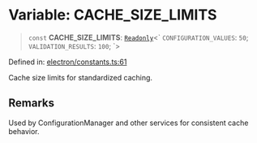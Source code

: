 # Variable: CACHE\_SIZE\_LIMITS

> `const` **CACHE\_SIZE\_LIMITS**: [`Readonly`](https://www.typescriptlang.org/docs/handbook/utility-types.html#readonlytype)\<\` `CONFIGURATION_VALUES`: `50`; `VALIDATION_RESULTS`: `100`; \`\>

Defined in: [electron/constants.ts:61](https://github.com/Nick2bad4u/Uptime-Watcher/blob/dca5483e793478722cd3e6e125cafcec5fc771f0/electron/constants.ts#L61)

Cache size limits for standardized caching.

## Remarks

Used by ConfigurationManager and other services for consistent cache behavior.
